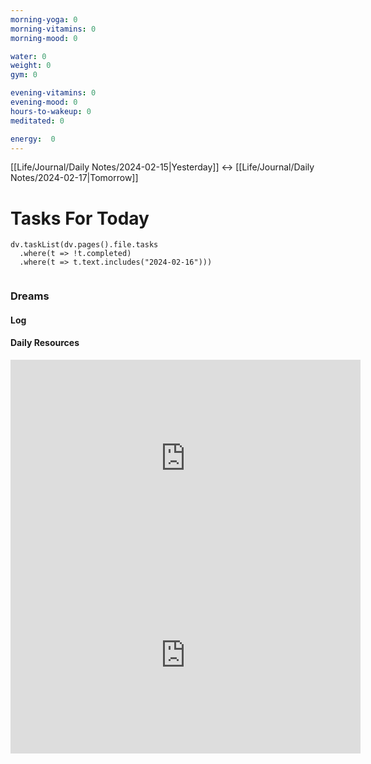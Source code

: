 ```yaml
---
morning-yoga: 0
morning-vitamins: 0
morning-mood: 0

water: 0
weight: 0
gym: 0

evening-vitamins: 0
evening-mood: 0
hours-to-wakeup: 0
meditated: 0

energy:  0
---
```

[[Life/Journal/Daily Notes/2024-02-15|Yesterday]] <-> [[Life/Journal/Daily Notes/2024-02-17|Tomorrow]]
# Tasks For Today

```dataviewjs
dv.taskList(dv.pages().file.tasks 
  .where(t => !t.completed)
  .where(t => t.text.includes("2024-02-16")))
  
```
### Dreams

#### Log

#### Daily Resources

<iframe width="560" height="315" src="https://www.youtube.com/embed/klmBssEYkdU" title="YouTube video player" frameborder="0" allow="accelerometer; autoplay; clipboard-write; encrypted-media; gyroscope; picture-in-picture; web-share" allowfullscreen></iframe>

<iframe width="560" height="315" src="https://www.youtube.com/embed/aEqlQvczMJQ" title="YouTube video player" frameborder="0" allow="accelerometer; autoplay; clipboard-write; encrypted-media; gyroscope; picture-in-picture; web-share" allowfullscreen></iframe>

